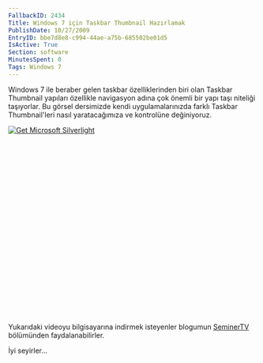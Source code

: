 ```yaml
---
FallbackID: 2434
Title: Windows 7 için Taskbar Thumbnail Hazırlamak
PublishDate: 10/27/2009
EntryID: bbe7d8e8-c994-44ae-a75b-685502be01d5
IsActive: True
Section: software
MinutesSpent: 0
Tags: Windows 7
---
```

Windows 7 ile beraber gelen taskbar özelliklerinden biri olan Taskbar
Thumbnail yapıları özellikle navigasyon adına çok önemli bir yapı taşı
niteliği taşıyorlar. Bu görsel dersimizde kendi uygulamalarınızda farklı
Taskbar Thumbnail'leri nasıl yaratacağımıza ve kontrolüne değiniyoruz.

<div style="width:512px;height:384px;">

[![Get Microsoft
Silverlight](http://go2.microsoft.com/fwlink/?LinkId=108181)](http://go2.microsoft.com/fwlink/?LinkID=124807)

</div>

Yukarıdaki videoyu bilgisayarına indirmek isteyenler blogumun
[SeminerTV](http://daron.yondem.com/tr/formatpage.aspx?path=seminertv.format.html#GorselDersler)
bölümünden faydalanabilirler.

İyi seyirler...


